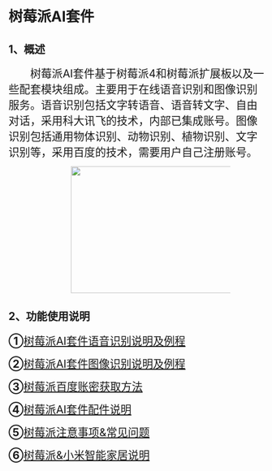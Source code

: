 # 树莓派AI套件

## 1、概述

<html><body>

<p class=MsoNormal style='text-indent:32.0pt'><span style='font-size:16.0pt'>树莓派<span
lang=EN-US>AI</span>套件基于树莓派<span lang=EN-US>4</span>和树莓派扩展板以及一些配套模块组成。主要用于在线语音识别和图像识别服务。语音识别包括文字转语音、语音转文字、自由对话，采用科大讯飞的技术，内部已集成账号。图像识别包括通用物体识别、动物识别、植物识别、文字识别等，采用百度的技术，需要用户自己注册账号。</span></p>

<p class=MsoNormal align=center style='text-align:center;text-indent:21.0pt'><span
lang=EN-US><img width=342 height=250 id="图片 1" src="https://www.weeemake.com.cn/wiki/lib/exe/fetch.php?media=wm_wiki:pasted:20201102-114950.png"></span></p>
</body></html>

## 2、功能使用说明

<html><body>

<p class=MsoNormal><b><span style='font-size:16.0pt'>①</span></b><span
lang=EN-US style='font-size:16.0pt'><a
href="https://www.weeemake.com.cn/wiki/doku.php?id=wm_wiki:raspberry_pi_speech_recognition"><span
lang=EN-US><span lang=EN-US>树莓派AI</span></span><span lang=EN-US><span
lang=EN-US>套件语音识别说明及例程</span></span></a></span></p>

<p class=MsoNormal><b><span style='font-size:16.0pt'>②</span></b><span
lang=EN-US style='font-size:16.0pt'><a
href="https://www.weeemake.com.cn/wiki/doku.php?id=wm_wiki:raspberry_pi_image_recognition"><span
lang=EN-US><span lang=EN-US>树莓派AI</span></span><span lang=EN-US><span
lang=EN-US>套件图像识别说明及例程</span></span></a></span></p>

<p class=MsoNormal><b><span
style='font-size:16.0pt'>③</span></b><span lang=EN-US style='font-size:16.0pt'><a
href="https://www.weeemake.com.cn/wiki/doku.php?id=wm_wiki:raspberry_pi_baidu_account"><span
lang=EN-US><span lang=EN-US>树莓派百度账密获取方法</span></span></a></span></p>

<p class=MsoNormal><b><span
style='font-size:16.0pt'>④</span></b><span lang=EN-US style='font-size:16.0pt'><a
href="https://www.weeemake.com.cn/wiki/doku.php?id=wm_wiki:raspberry_pi_peripherals"><span
lang=EN-US><span lang=EN-US>树莓派AI</span></span><span lang=EN-US><span
lang=EN-US>套件配件说明</span></span></a></span></p>

<p class=MsoNormal><b><span
style='font-size:16.0pt'>⑤</span></b><span lang=EN-US style='font-size:16.0pt'><a
href="https://www.weeemake.com.cn/bbs/forum.php?mod=viewthread&amp;tid=90"><span
lang=EN-US><span lang=EN-US>树莓派注意事项&amp;</span></span><span lang=EN-US><span
lang=EN-US>常见问题</span></span></a></span></p>

<p class=MsoNormal><b><span
style='font-size:16.0pt'>⑥</span></b><span lang=EN-US style='font-size:16.0pt'><a
href="https://www.weeemake.com.cn/bbs/forum.php?mod=viewthread&amp;tid=91"><span
lang=EN-US><span lang=EN-US>树莓派&amp;</span></span><span lang=EN-US><span
lang=EN-US>小米智能家居说明</span></span></a></span></p>
</body></html>